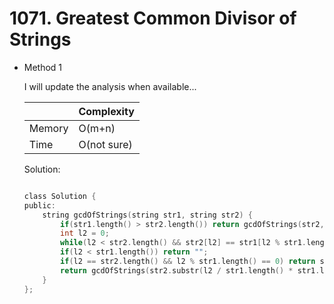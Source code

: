 # 1071. Greatest Common Divisor of Strings
- Method 1

    I will update the analysis when available...

    | |   Complexity  |
    | ----------- | ----------- | 
    |  Memory     | O(m+n) | 
    |      Time       |  O(not sure) | 


    Solution:

    ``` h

    class Solution {
    public:
        string gcdOfStrings(string str1, string str2) {
            if(str1.length() > str2.length()) return gcdOfStrings(str2, str1);
            int l2 = 0;
            while(l2 < str2.length() && str2[l2] == str1[l2 % str1.length()]) {l2++;}
            if(l2 < str1.length()) return "";
            if(l2 == str2.length() && l2 % str1.length() == 0) return str1;
            return gcdOfStrings(str2.substr(l2 / str1.length() * str1.length()), str1);
        }
    };

    ```

<!-- - Method 2

    This is another method.

    | |   Complexity  |
    | ----------- | ----------- | 
    |  Memory     | O(n) | 
    |      Time       |  O(n) | 


    Solution:

    ``` h



    ```

- Additional Knowledge:
       
    Here are some additional knowledge.



<br> -->